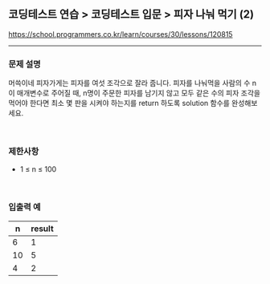 ## 코딩테스트 연습 > 코딩테스트 입문 > 피자 나눠 먹기 (2)

https://school.programmers.co.kr/learn/courses/30/lessons/120815

---

### 문제 설명

머쓱이네 피자가게는 피자를 여섯 조각으로 잘라 줍니다. 피자를 나눠먹을 사람의 수 n이 매개변수로 주어질 때, n명이 주문한 피자를 남기지 않고 모두 같은 수의 피자 조각을 먹어야 한다면 최소 몇 판을 시켜야 하는지를 return 하도록 solution 함수를 완성해보세요.

</br>

### 제한사항

- 1 ≤ n ≤ 100

</br>

### 입출력 예

| n   | result |
| --- | ------ |
| 6   | 1      |
| 10  | 5      |
| 4   | 2      |
